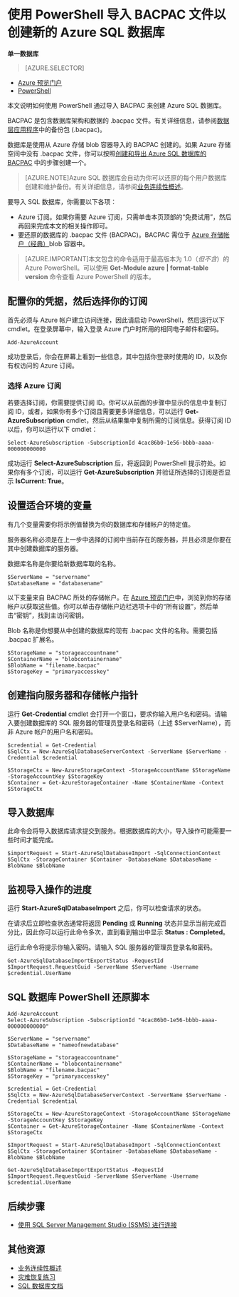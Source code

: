 <properties 
    pageTitle="使用 PowerShell 导入 BACPAC 文件以创建新的 Azure SQL 数据库" 
    description="使用 PowerShell 导入 BACPAC 文件以创建新的 Azure SQL 数据库" 
    services="sql-database" 
    documentationCenter="" 
    authors="stevestein" 
    manager="jeffreyg" 
    editor=""/>

<tags
    ms.service="sql-database"
    ms.date="10/13/2015"
    wacn.date=""/>

# 使用 PowerShell 导入 BACPAC 文件以创建新的 Azure SQL 数据库

**单一数据库**

> [AZURE.SELECTOR]
- [Azure 预览门户](/documentation/articles/sql-database-import)
- [PowerShell](/documentation/articles/sql-database-import-powershell)


本文说明如何使用 PowerShell 通过导入 BACPAC 来创建 Azure SQL 数据库。

BACPAC 是包含数据库架构和数据的 .bacpac 文件。有关详细信息，请参阅[数据层应用程序](https://msdn.microsoft.com/zh-cn/library/ee210546.aspx)中的备份包 (.bacpac)。

数据库是使用从 Azure 存储 blob 容器导入的 BACPAC 创建的。如果 Azure 存储空间中没有 .bacpac 文件，你可以按照[创建和导出 Azure SQL 数据库的 BACPAC](/documentation/articles/sql-database-export-powershell) 中的步骤创建一个。

> [AZURE.NOTE]Azure SQL 数据库会自动为你可以还原的每个用户数据库创建和维护备份。有关详细信息，请参阅[业务连续性概述](/documentation/articles/sql-database-business-continuity)。


要导入 SQL 数据库，你需要以下各项：

- Azure 订阅。如果你需要 Azure 订阅，只需单击本页顶部的“免费试用”，然后再回来完成本文的相关操作即可。
- 要还原的数据库的 .bacpac 文件 (BACPAC)。BACPAC 需位于 [Azure 存储帐户（经典）](/documentation/articles/storage-create-storage-account)blob 容器中。


> [AZURE.IMPORTANT]本文包含的命令适用于最高版本为 1.0（*但不含*）的 Azure PowerShell。可以使用 **Get-Module azure | format-table version** 命令查看 Azure PowerShell 的版本。



## 配置你的凭据，然后选择你的订阅

首先必须与 Azure 帐户建立访问连接，因此请启动 PowerShell，然后运行以下 cmdlet。在登录屏幕中，输入登录 Azure 门户时所用的相同电子邮件和密码。

	Add-AzureAccount

成功登录后，你会在屏幕上看到一些信息，其中包括你登录时使用的 ID，以及你有权访问的 Azure 订阅。


### 选择 Azure 订阅

若要选择订阅，你需要提供订阅 ID。你可以从前面的步骤中显示的信息中复制订阅 ID，或者，如果你有多个订阅且需要更多详细信息，可以运行 **Get-AzureSubscription** cmdlet，然后从结果集中复制所需的订阅信息。获得订阅 ID 以后，你可以运行以下 cmdlet：

	Select-AzureSubscription -SubscriptionId 4cac86b0-1e56-bbbb-aaaa-000000000000

成功运行 **Select-AzureSubscription** 后，将返回到 PowerShell 提示符处。如果你有多个订阅，可以运行 **Get-AzureSubscription** 并验证所选择的订阅是否显示 **IsCurrent: True**。


## 设置适合环境的变量

有几个变量需要你将示例值替换为你的数据库和存储帐户的特定值。

服务器名称必须是在上一步中选择的订阅中当前存在的服务器，并且必须是你要在其中创建数据库的服务器。

数据库名称是你要给新数据库取的名称。

    $ServerName = "servername"
    $DatabaseName = "databasename"


以下变量来自 BACPAC 所处的存储帐户。在 [Azure 预览门户](https://portal.azure.com)中，浏览到你的存储帐户以获取这些值。你可以单击存储帐户边栏选项卡中的“所有设置”，然后单击“密钥”，找到主访问密钥。

Blob 名称是你想要从中创建的数据库的现有 .bacpac 文件的名称。需要包括 .bacpac 扩展名。

    $StorageName = "storageaccountname"
    $ContainerName = "blobcontainername"
    $BlobName = "filename.bacpac"
    $StorageKey = "primaryaccesskey"

## 创建指向服务器和存储帐户指针

运行 **Get-Credential** cmdlet 会打开一个窗口，要求你输入用户名和密码。请输入要创建数据库的 SQL 服务器的管理员登录名和密码（上述 $ServerName），而非 Azure 帐户的用户名和密码。

    $credential = Get-Credential
    $SqlCtx = New-AzureSqlDatabaseServerContext -ServerName $ServerName -Credential $credential

    $StorageCtx = New-AzureStorageContext -StorageAccountName $StorageName -StorageAccountKey $StorageKey
    $Container = Get-AzureStorageContainer -Name $ContainerName -Context $StorageCtx


## 导入数据库

此命令会将导入数据库请求提交到服务。根据数据库的大小，导入操作可能需要一些时间才能完成。

    $importRequest = Start-AzureSqlDatabaseImport -SqlConnectionContext $SqlCtx -StorageContainer $Container -DatabaseName $DatabaseName -BlobName $BlobName
    

## 监视导入操作的进度

运行 **Start-AzureSqlDatabaseImport** 之后，你可以检查请求的状态。

在请求后立即检查状态通常将返回 **Pending** 或 **Running** 状态并显示当前完成百分比，因此你可以运行此命令多次，直到看到输出中显示 **Status : Completed**。

运行此命令将提示你输入密码。请输入 SQL 服务器的管理员登录名和密码。


    Get-AzureSqlDatabaseImportExportStatus -RequestId $ImportRequest.RequestGuid -ServerName $ServerName -Username $credential.UserName
 


## SQL 数据库 PowerShell 还原脚本


    Add-AzureAccount
    Select-AzureSubscription -SubscriptionId "4cac86b0-1e56-bbbb-aaaa-000000000000"
    
    $ServerName = "servername"
    $DatabaseName = "nameofnewdatabase"

    $StorageName = "storageaccountname"
    $ContainerName = "blobcontainername"
    $BlobName = "filename.bacpac"
    $StorageKey = "primaryaccesskey"
    
    $credential = Get-Credential
    $SqlCtx = New-AzureSqlDatabaseServerContext -ServerName $ServerName -Credential $credential
    
    $StorageCtx = New-AzureStorageContext -StorageAccountName $StorageName -StorageAccountKey $StorageKey
    $Container = Get-AzureStorageContainer -Name $ContainerName -Context $StorageCtx
    
    $ImportRequest = Start-AzureSqlDatabaseImport -SqlConnectionContext $SqlCtx -StorageContainer $Container -DatabaseName $DatabaseName -BlobName $BlobName
    
    Get-AzureSqlDatabaseImportExportStatus -RequestId $ImportRequest.RequestGuid -ServerName $ServerName -Username $credential.UserName
    

## 后续步骤

- [使用 SQL Server Management Studio (SSMS) 进行连接](/documentation/articles/sql-database-connect-to-database)




## 其他资源

- [业务连续性概述](/documentation/articles/sql-database-business-continuity)
- [灾难恢复练习](/documentation/articles/sql-database-disaster-recovery-drills)
- [SQL 数据库文档](https://azure.microsoft.com/documentation/services/sql-database/)

<!---HONumber=Mooncake_1221_2015-->
